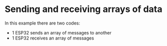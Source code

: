 # Sending and receiving arrays of data

In this example there are two codes: 
- 1 ESP32 sends an array of messages to another
- 1 ESP32 receives an array of messages 
